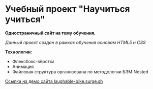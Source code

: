 # Учебный проект "Научиться учиться"
**Одностраничный сайт на тему обучения.**

*Данный проект создан в рамках обучения основам HTML5 и CSS*

**Технологии:**
* Флексбокс-вёрстка
* Анимация
* Файловая структура организована по методологии БЭМ Nested

<a href="laughable-bike.surge.sh" target="_blank">Ссылка на демо сайта laughable-bike.surge.sh</a>
